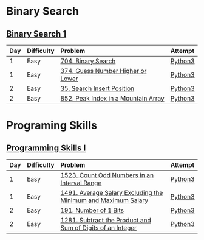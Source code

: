 # Binary Search
## [Binary Search 1](https://leetcode.com/study-plan/binary-search/?progress=t8pbplg)

| Day| Difficulty | Problem                                                                                          | Attempt |
| :- |:---------- | :----------------------------------------------------------------------------------------------- | :-------|
| 1  | Easy       | [704. Binary Search](https://leetcode.com/problems/binary-search/)                               | [Python3](https://github.com/Interstellarkai/Leetcode/blob/main/Binary%20Search/704.binary-search.py) |
| 1  | Easy       | [374. Guess Number Higher or Lower](https://leetcode.com/problems/guess-number-higher-or-lower/) | [Python3](https://github.com/Interstellarkai/Leetcode/blob/main/Binary%20Search/374.guess-number-higher-or-lower.py) |
| 2  | Easy       | [35. Search Insert Position](https://leetcode.com/problems/search-insert-position/) | [Python3](https://github.com/Interstellarkai/Leetcode/blob/main/Binary%20Search/35.search-insert-position.py) |
| 2  | Easy       | [852. Peak Index in a Mountain Array](https://leetcode.com/problems/peak-index-in-a-mountain-array/) | [Python3](https://github.com/Interstellarkai/Leetcode/blob/main/Binary%20Search/852.peak-index-in-a-mountain-array.py) |

# Programing Skills
## [Programming Skills I](https://leetcode.com/study-plan/programming-skills/?progress=t86prs1)
| Day| Difficulty | Problem                                                                                          | Attempt |
| :- |:---------- | :----------------------------------------------------------------------------------------------- | :-------|
| 1  | Easy       | [1523. Count Odd Numbers in an Interval Range](https://leetcode.com/problems/count-odd-numbers-in-an-interval-range/)| [Python3](https://github.com/Interstellarkai/Leetcode/blob/main/Programming%20Skills%20I/1523.count-odd-numbers-in-an-interval-range.py) |
| 1  | Easy       | [1491. Average Salary Excluding the Minimum and Maximum Salary](https://leetcode.com/problems/average-salary-excluding-the-minimum-and-maximum-salary/) | [Python3](https://github.com/Interstellarkai/Leetcode/blob/main/Programming%20Skills%20I/1491.average-salary-excluding-the-minimum-and-maximum-salary.py) |
| 2  | Easy       | [191. Number of 1 Bits](https://leetcode.com/problems/number-of-1-bits/) | [Python3](https://github.com/Interstellarkai/Leetcode/blob/main/Programming%20Skills%20I/191.number-of-1-bits.py) |
| 2  | Easy       | [1281. Subtract the Product and Sum of Digits of an Integer](https://leetcode.com/problems/subtract-the-product-and-sum-of-digits-of-an-integer/) | [Python3](https://github.com/Interstellarkai/Leetcode/blob/main/Programming%20Skills%20I/1281.subtract-the-product-and-sum-of-digits-of-an-integer.py) |